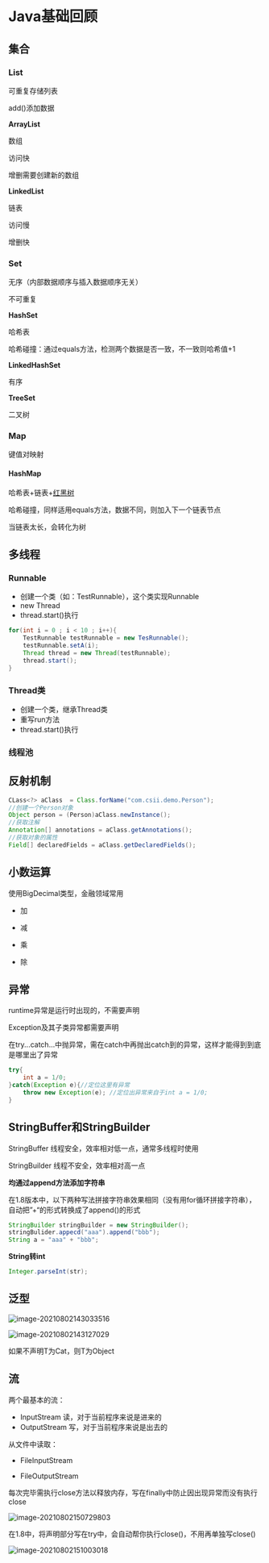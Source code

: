 # Java基础回顾

## 集合

###  List

可重复存储列表

add()添加数据

**ArrayList**

数组

访问快

增删需要创建新的数组

**LinkedList**

链表

访问慢

增删快

### Set

无序（内部数据顺序与插入数据顺序无关）

不可重复

**HashSet**

哈希表

哈希碰撞：通过equals方法，检测两个数据是否一致，不一致则哈希值+1

**LinkedHashSet**

有序

**TreeSet**

二叉树

### Map

键值对映射

#### HashMap 

哈希表+链表+<u>红黑树</u>

哈希碰撞，同样适用equals方法，数据不同，则加入下一个链表节点

当链表太长，会转化为树





## 多线程

### Runnable

- 创建一个类（如：TestRunnable），这个类实现Runnable
- new Thread
- thread.start()执行

```java
for(int i = 0 ; i < 10 ; i++){
    TestRunnable testRunnable = new TesRunnable();
    testRunnable.setA(i);
    Thread thread = new Thread(testRunnable);
    thread.start();
}
```



### Thread类

- 创建一个类，继承Thread类
- 重写run方法
- thread.start()执行



### 线程池





## 反射机制

```java
CLass<?> aClass  = Class.forName("com.csii.demo.Person");
//创建一个Person对象
Object person = (Person)aClass.newInstance();
//获取注解
Annotation[] annotations = aClass.getAnnotations();
//获取对象的属性
Field[] declaredFields = aClass.getDeclaredFields();
```





## 小数运算

使用BigDecimal类型，金融领域常用

* 加

* 减

* 乘

* 除





## 异常

runtime异常是运行时出现的，不需要声明

Exception及其子类异常都需要声明

在try...catch...中抛异常，需在catch中再抛出catch到的异常，这样才能得到到底是哪里出了异常

```java
try{
    int a = 1/0;
}catch(Exception e){//定位这里有异常
    throw new Exception(e); //定位出异常来自于int a = 1/0;
}
```



## StringBuffer和StringBuilder

StringBuffer  线程安全，效率相对低一点，通常多线程时使用

StringBuilder  线程不安全，效率相对高一点

**均通过append方法添加字符串**

在1.8版本中，以下两种写法拼接字符串效果相同（没有用for循环拼接字符串），自动把”+“的形式转换成了append()的形式

```java
StringBuilder stringBuilder = new StringBuilder();
stringBulider.appecd("aaa").append("bbb");
String a = "aaa" + "bbb";
```

**String转int**

```java
Integer.parseInt(str);
```



## 泛型

![image-20210802143033516](https://note-image-1303976927.cos.ap-shanghai.myqcloud.com/image-20210802143033516.png)

![image-20210802143127029](https://note-image-1303976927.cos.ap-shanghai.myqcloud.com/image-20210802143127029.png)

如果不声明T为Cat，则T为Object



## 流

两个最基本的流：

* InputStream  读，对于当前程序来说是进来的
* OutputStream  写，对于当前程序来说是出去的

从文件中读取：

* FileInputStream  

* FileOutputStream  

每次完毕需执行close方法以释放内存，写在finally中防止因出现异常而没有执行close

![image-20210802150729803](https://note-image-1303976927.cos.ap-shanghai.myqcloud.com/image-20210802150729803.png)

在1.8中，将声明部分写在try中，会自动帮你执行close()，不用再单独写close()

![image-20210802151003018](https://note-image-1303976927.cos.ap-shanghai.myqcloud.com/image-20210802151003018.png)







